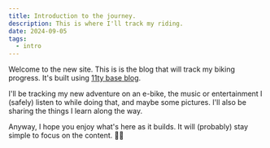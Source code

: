 ```yaml
---
title: Introduction to the journey.
description: This is where I'll track my riding.
date: 2024-09-05
tags:
  - intro
---
```

Welcome to the new site. This is is the blog that will track my biking progress. It's built using [11ty base blog](https://github.com/11ty/eleventy-base-blog).

I'll be tracking my new adventure on an e-bike, the music or entertainment I (safely) listen to while doing that, and maybe some pictures. I'll also be sharing the things I learn along the way.

Anyway, I hope you enjoy what's here as it builds. It will (probably) stay simple to focus on the content. 🚴🏻

